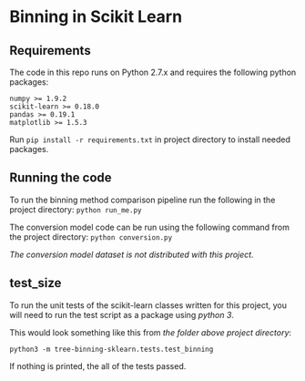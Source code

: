 # Binning in Scikit Learn

## Requirements

The code in this repo runs on Python 2.7.x and requires the following
python packages:

```
numpy >= 1.9.2
scikit-learn >= 0.18.0
pandas >= 0.19.1
matplotlib >= 1.5.3
```

Run `pip install -r requirements.txt` in project directory to install
needed packages.


## Running the code

To run the binning method comparison pipeline run the following in the
project directory: `python run_me.py`

The conversion model code can be run using the following command from the
project directory: `python conversion.py`

_The conversion model dataset is not distributed with this project._


## test_size

To run the unit tests of the scikit-learn classes written for this project,
you will need to run the test script as a package using *python 3*.

This would look something like this from _the folder *above* project directory_:
```
python3 -m tree-binning-sklearn.tests.test_binning
```

If nothing is printed, the all of the tests passed.
